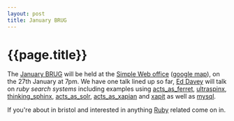 ```yaml
---
layout: post
title: January BRUG
---
```


# {{page.title}}

The [January BRUG](http://www.meetup.com/bristol-ruby-user-group/) will be held at the [Simple Web office](http://www.simpleweb.co.uk/) ([google map](http://maps.google.co.uk/maps/ms?ie=UTF8&hl=en&msa=0&ll=51.448297,-2.609339&spn=0.008799,0.017209&z=16&msid=212872370787011513664.000499a45a3b27d2b21dc)), on the 27th January at 7pm. We have one talk lined up so far, [Ed Davey](http://www.entangledbank.co.uk/) will talk on *ruby search systems* including examples using [acts_as_ferret](https://github.com/jkraemer/acts_as_ferret), [ultraspinx](https://github.com/fauna/ultrasphinx), [thinking_sphinx](http://freelancing-god.github.com/ts/en/), [acts_as_solr](https://github.com/railsfreaks/acts_as_solr), [acts_as_xapian](https://github.com/frabcus/acts_as_xapian) and [xapit](https://github.com/ryanb/xapit) as well as [mysql](http://www.mysql.com/).

If you're about in bristol and interested in anything [Ruby](http://www.ruby-lang.org/en/) related come on in.
